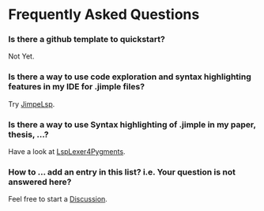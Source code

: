 # Frequently Asked Questions

### Is there a github template to quickstart?
Not Yet.

### Is there a way to use code exploration and syntax highlighting features in my IDE for .jimple files?
Try [JimpeLsp](https://github.com/swissiety/JimpleLsp).

### Is there a way to use Syntax highlighting of .jimple in my paper, thesis, ...?
Have a look at [LspLexer4Pygments](https://github.com/swissiety/LspLexer4Pygments).

### How to ... add an entry in this list? i.e. Your question is not answered here?
Feel free to start a [Discussion](https://github.com/soot-oss/SootUp/discussions). 
    